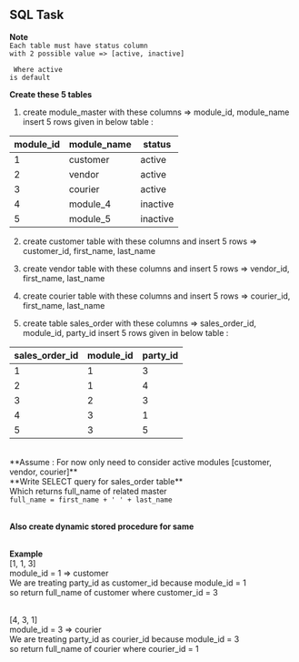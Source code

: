 ## SQL Task

**Note** <br/>
<code>Each table must have status column with 2 possible value => [active, inactive] <br/><br/>
Where active is default </code>

**Create these 5 tables**
1. create module_master with these columns => module_id, module_name 
       insert 5 rows given in below table :
       
| module_id | module_name | status |
|--|--|--|
| 1 | customer | active |
| 2 | vendor | active |
| 3 | courier | active |
| 4 | module_4 | inactive |
| 5 | module_5 | inactive |


       
2. create customer table with these columns  and insert 5 rows => customer_id, first_name, last_name

3. create vendor table with these columns and insert 5 rows  => vendor_id, first_name, last_name

4. create courier table with these columns  and insert 5 rows => courier_id, first_name, last_name
       
5. create table sales_order with these columns  => sales_order_id, module_id, party_id
	insert 5 rows given in below table :
	
| sales_order_id | module_id | party_id |
|--|--|--|
| 1 | 1 | 3 |
| 2 | 1 | 4 |
| 3 | 2 | 3 |
| 4 | 3 | 1 |
| 5 | 3 | 5 |

<br/>
**Assume : For now only need to consider active modules [customer, vendor, courier]** <br/>
**Write SELECT query for sales_order table** <br/>
Which returns full_name of related master <br/>
<code>full_name = first_name + ' ' + last_name</code> <br/><br/>

**Also create dynamic stored procedure for same** <br/><br/>

**Example** <br/>
[1, 1, 3] <br/>
module_id = 1 => customer <br/>
We are treating party_id as customer_id because module_id = 1 <br/>
so return full_name of customer where customer_id = 3 <br/><br/>

[4, 3, 1] <br/>
module_id = 3 => courier <br/>
We are treating party_id as courier_id because module_id = 3 <br/>
so return full_name of courier where courier_id = 1
